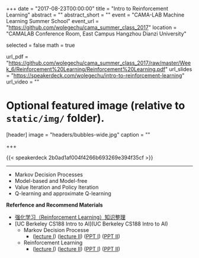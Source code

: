 +++
date = "2017-08-23T00:00:00"
title = "Intro to Reinforcement Learning"
abstract = ""
abstract_short = ""
event = "CAMA-LAB Machine Learning Summer School"
event_url = "https://github.com/wolegechu/cama_summer_class_2017"
location = "CAMALAB Conference Room, East Campus Hangzhou Dianzi University"

selected = false
math = true

url_pdf = "https://github.com/wolegechu/cama_summer_class_2017/raw/master/Week_6/Reinforcement%20Learning/Reinforcement%20Learning.pdf"
url_slides = "https://speakerdeck.com/wolegechu/intro-to-reinforcement-learning"
url_video = ""

# Optional featured image (relative to `static/img/` folder).
[header]
image = "headers/bubbles-wide.jpg"
caption = ""

+++

{{< speakerdeck 2b0ad1af004f4266b693269e394f35cf >}}

---
- Markov Decision Processes
- Model-based and Model-free
- Value Iteration and Policy Iteration
- Q-learning and approximate Q-learning


**Referfence and Recommend Materials**

- [强化学习（Reinforcement Learning）知识整理](https://zhuanlan.zhihu.com/p/25319023)
- [UC Berkeley CS188 Intro to AI](UC Berkeley CS188 Intro to AI)
  - Markov Decision Processe
      - ([lecture I](http://www.youtube.com/watch?v=Oxqwwnm_x0s)) ([lecture II](http://www.youtube.com/watch?v=6pBvbLyn6fE)) ([PPT I](http://ai.berkeley.edu/slides/Lecture%208%20--%20MDPs%20I/SP14%20CS188%20Lecture%208%20--%20MDPs%20I.pptx)) ([PPT II](http://ai.berkeley.edu/slides/Lecture%209%20--%20MDPs%20II/SP14%20CS188%20Lecture%209%20--%20MDPs%20II.pptx))
  - Reinforcement Learning
      - ([lecture I](http://www.youtube.com/watch?v=IXuHxkpO5E8)) ([lecture II](http://www.youtube.com/watch?v=yNeSFbE1jdY)) ([PPT I](http://ai.berkeley.edu/slides/Lecture%2010%20--%20Reinforcement%20Learning%20I/SP14%20CS188%20Lecture%2010%20--%20Reinforcement%20Learning%20I.pptx)) ([PPT II](http://ai.berkeley.edu/slides/Lecture%2011%20--%20Reinforcement%20Learning%20II/SP14%20CS188%20Lecture%2011%20--%20Reinforcement%20Learning%20II.pptx))
